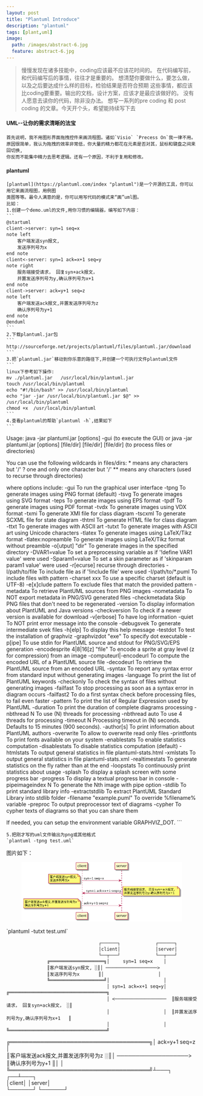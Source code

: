 ```yaml
---
layout: post
title: "Plantuml Introduce"
description: "plantuml"
tags: [plant,uml]
image:
  path: /images/abstract-6.jpg
  feature: abstract-6.jpg
---
```


> 慢慢发现在诸多技能中，coding应该最不应该花时间的。
> 在代码编写前，和代码编写后的事情，往往才是重要的。
> 想清楚你要做什么，要怎么做，以及之后要达成什么样的目标，检验结果是否符合预期
> 这些事情，都应该比coding要重要。输出的文档，设计方案，应该才是最应该做好的。
> 没有人愿意去读你的代码，除非没办法。
> 想写一系列的pre coding 和 post coding 的文章。今天开个头，希望能持续写下去

#### UML--让你的需求清晰的法宝

    首先说明，我不用图形界面拖拽控件来画流程图。诸如`Visio` `Precess On`我一律不用。
    原因很简单，我认为拖拽的效率非常低，你大量的精力都花在元素是否对其，鼠标和键盘之间来回切换,
    你反而不能集中精力去思考逻辑。还有一个原因，不利于复用和修改。

#### plantuml
    [plantuml](https://plantuml.com/index "plantuml")是一个开源的工具，你可以用它来画流程图，用例图
    类图等等。最令人满意的是，你可以用写代码的模式来“画”uml图。
    比如：
    1.创建一个demo.uml的文件,用你习惯的编辑器，编写如下内容：
    ```
    @startuml
    client->server: syn=1 seq=x
    note left
        客户端发送syn报文,
        发送序列号为x
    end note
    client<-server: syn=1 ack=x+1 seq=y
    note right
        服务端接受请求， 回复syn+ack报文，
        并置发送序列号为y,确认序列号为x+1
    end note
    client->server: ack=y+1 seq=z
    note left
        客户端发送ack报文,并置发送序列号为z
        确认序列号为y+1
    end note
    @enduml
    ```
    2.下载plantuml.jar包
    ```
    http://sourceforge.net/projects/plantuml/files/plantuml.jar/download
    ```
    3.把`plantuml.jar`移动到你乐意的路径下,并创建一个可执行文件plantuml文件
    ```
    linux下参考如下操作:
    mv ./plantuml.jar   /usr/local/bin/plantuml.jar
    touch /usr/local/bin/plantuml
    echo "#!/bin/bash" >> /usr/local/bin/plantuml
    echo "jar -jar /usr/local/bin/plantuml.jar $@" >> /usr/local/bin/plantuml
    chmod +x  /usr/local/bin/plantuml 
    ```
    4.查看plantuml的帮助`plantuml -h`,结果如下
    ```
Usage: java -jar plantuml.jar [options] -gui
	(to execute the GUI)
    or java -jar plantuml.jar [options] [file/dir] [file/dir] [file/dir]
	(to process files or directories)

You can use the following wildcards in files/dirs:
	*	means any characters but '/'
	?	one and only one character but '/'
	**	means any characters (used to recurse through directories)

where options include:
    -gui		To run the graphical user interface
    -tpng		To generate images using PNG format (default)
    -tsvg		To generate images using SVG format
    -teps		To generate images using EPS format
    -tpdf		To generate images using PDF format
    -tvdx		To generate images using VDX format
    -txmi		To generate XMI file for class diagram
    -tscxml		To generate SCXML file for state diagram
    -thtml		To generate HTML file for class diagram
    -ttxt		To generate images with ASCII art
    -tutxt		To generate images with ASCII art using Unicode characters
    -tlatex		To generate images using LaTeX/Tikz format
    -tlatex:nopreamble	To generate images using LaTeX/Tikz format without preamble
    -o[utput] "dir"	To generate images in the specified directory
    -DVAR1=value	To set a preprocessing variable as if '!define VAR1 value' were used
    -Sparam1=value	To set a skin parameter as if 'skinparam param1 value' were used
    -r[ecurse]		recurse through directories
    -I/path/to/file	To include file as if '!include file' were used
    -I/path/to/*.puml	To include files with pattern
    -charset xxx	To use a specific charset (default is UTF-8)
    -e[x]clude pattern	To exclude files that match the provided pattern
    -metadata		To retrieve PlantUML sources from PNG images
    -nometadata		To NOT export metadata in PNG/SVG generated files
    -checkmetadata		Skip PNG files that don't need to be regenerated
    -version		To display information about PlantUML and Java versions
    -checkversion	To check if a newer version is available for download
    -v[erbose]		To have log information
    -quiet		To NOT print error message into the console
    -debugsvek		To generate intermediate svek files
    -h[elp]		To display this help message
    -testdot		To test the installation of graphviz
    -graphvizdot "exe"	To specify dot executable
    -p[ipe]		To use stdin for PlantUML source and stdout for PNG/SVG/EPS generation
    -encodesprite 4|8|16[z] "file"	To encode a sprite at gray level (z for compression) from an image
    -computeurl|-encodeurl	To compute the encoded URL of a PlantUML source file
    -decodeurl		To retrieve the PlantUML source from an encoded URL
    -syntax		To report any syntax error from standard input without generating images
    -language		To print the list of PlantUML keywords
    -checkonly		To check the syntax of files without generating images
    -failfast		To stop processing as soon as a syntax error in diagram occurs
    -failfast2		To do a first syntax check before processing files, to fail even faster
    -pattern		To print the list of Regular Expression used by PlantUML
    -duration		To print the duration of complete diagrams processing
    -nbthread N		To use (N) threads for processing
    -nbthread auto	To use 4 threads for processing
    -timeout N		Processing timeout in (N) seconds. Defaults to 15 minutes (900 seconds).
    -author[s]		To print information about PlantUML authors
    -overwrite		To allow to overwrite read only files
    -printfonts		To print fonts available on your system
    -enablestats	To enable statistics computation
    -disablestats	To disable statistics computation (default)
    -htmlstats		To output general statistics in file plantuml-stats.html
    -xmlstats		To output general statistics in file plantuml-stats.xml
    -realtimestats	To generate statistics on the fly rather than at the end
    -loopstats		To continuously print statistics about usage
    -splash		To display a splash screen with some progress bar
    -progress		To display a textual progress bar in console
    -pipeimageindex N	To generate the Nth image with pipe option
    -stdlib		To print standard library info
    -extractstdlib	To extract PlantUML Standard Library into stdlib folder
    -filename "example.puml"	To override %filename% variable
    -preproc		To output preprocessor text of diagrams
    -cypher		To cypher texts of diagrams so that you can share them

If needed, you can setup the environment variable GRAPHVIZ_DOT.
    ```

    5.把刚才写的uml文件输出为png或其他格式
    `plantuml -tpng test.uml`
   图片如下：
<figure>
    <a href=''><img src="/images/tcp_demo.png"></a>
</figure>
    `plantuml -tutxt test.uml`



                                      ┌──────┐             ┌──────┐                                    
                                      │client│             │server│                                    
                                      └──┬───┘             └──┬───┘                                    
                   ╔════════════════════╗│     syn=1 seq=x    │                                        
                   ║客户端发送syn报文, ░║│ ───────────────────>                                        
                   ║发送序列号为x       ║│                    │                                        
                   ╚════════════════════╝│                    │                                        
                                         │ syn=1 ack=x+1 seq=y│  ╔════════════════════════════════════╗
                                         │ <───────────────────  ║服务端接受请求， 回复syn+ack报文， ░║
                                         │                    │  ║并置发送序列号为y,确认序列号为x+1   ║
                                         │                    │  ╚════════════════════════════════════╝
  ╔═════════════════════════════════════╗│    ack=y+1 seq=z   │                                        
  ║客户端发送ack报文,并置发送序列号为z ░║│ ───────────────────>                                        
  ║确认序列号为y+1                      ║│                    │                                        
  ╚═════════════════════════════════════╝┴───┐             ┌──┴───┐                                    
                                      │client│             │server│                                    
                                      └──────┘             └──────┘                                    
